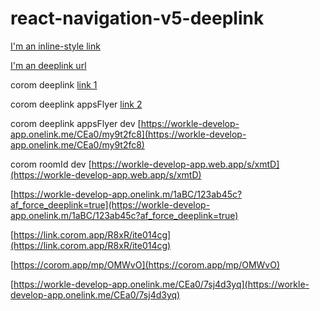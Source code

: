 # react-navigation-v5-deeplink



[I'm an inline-style link](https://tetanggaku.co.id/request-forgot-password?key=P3qe35PNxRl5ipJiDooj6eC1I4ZVfw7LMnfAfEpO1NuqTcMKeODy7yfp6yiAybFAPV4TXd4TJ6tJ5akmhBStHKOUJXYpsB61Zi7OzAJDvI9tR5sNrEzWoQDfBM6PO)

[I'm an deeplink url](https://test-deep-link-tama.000webhostapp.com)


corom deeplink
[link 1](https://coromdevelop.page.link/xp8X)

corom deeplink appsFlyer
[link 2](https://link.corom.app/R8xR/b28ld43f)

corom deeplink appsFlyer dev
[https://workle-develop-app.onelink.me/CEa0/my9t2fc8](https://workle-develop-app.onelink.me/CEa0/my9t2fc8)

corom roomId dev
[https://workle-develop-app.web.app/s/xmtD](https://workle-develop-app.web.app/s/xmtD)

[https://workle-develop-app.onelink.m/1aBC/123ab45c?af_force_deeplink=true](https://workle-develop-app.onelink.m/1aBC/123ab45c?af_force_deeplink=true)

[https://link.corom.app/R8xR/ite014cg](https://link.corom.app/R8xR/ite014cg)

[https://corom.app/mp/OMWvO](https://corom.app/mp/OMWvO)

[https://workle-develop-app.onelink.me/CEa0/7sj4d3yq](https://workle-develop-app.onelink.me/CEa0/7sj4d3yq)
